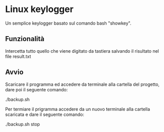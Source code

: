 # Linux keylogger
Un semplice keylogger basato sul comando bash "showkey".

## Funzionalità
Intercetta tutto quello che viene digitato da tastiera salvando il risultato nel file result.txt

## Avvio
Scaricare il programma ed accedere da terminale alla cartella del progetto, dare poi il seguente comando:

./backup.sh

Per termiare il prigramma accedere da un nuovo terminale alla cartella scaricata e dare il seguente comando:

./backup.sh stop
